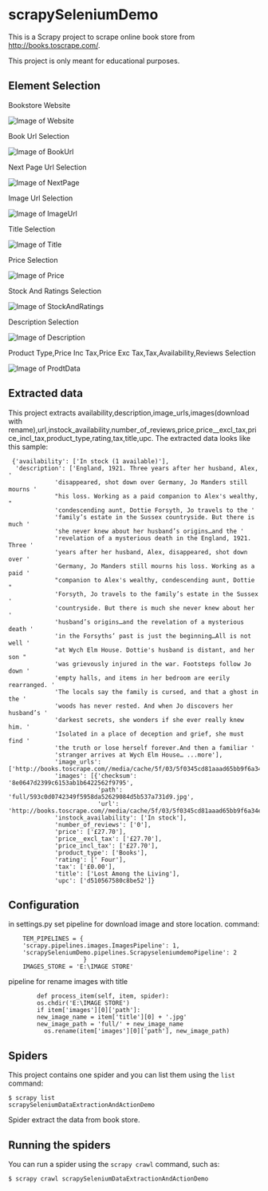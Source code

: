 # scrapySeleniumDemo

This is a Scrapy project to scrape online book store from http://books.toscrape.com/.

This project is only meant for educational purposes.

## Element Selection

Bookstore Website


![Image of Website](https://github.com/Aniruddhsinh03/scrapySeleniumDemo/blob/master/screenshots/bookstore_1.jpg)

Book Url Selection


![Image of BookUrl](https://github.com/Aniruddhsinh03/scrapySeleniumDemo/blob/master/screenshots/bookstore_2.jpg)

Next Page Url Selection


![Image of NextPage](https://github.com/Aniruddhsinh03/scrapySeleniumDemo/blob/master/screenshots/bookstore_3.jpg)


Image Url Selection


![Image of ImageUrl](https://github.com/Aniruddhsinh03/scrapySeleniumDemo/blob/master/screenshots/bookstore_4.jpg)

Title Selection


![Image of Title](https://github.com/Aniruddhsinh03/scrapySeleniumDemo/blob/master/screenshots/bookstore_5.jpg)


Price Selection


![Image of Price](https://github.com/Aniruddhsinh03/scrapySeleniumDemo/blob/master/screenshots/bookstore_6.jpg)

Stock And Ratings Selection


![Image of StockAndRatings](https://github.com/Aniruddhsinh03/scrapySeleniumDemo/blob/master/screenshots/bookstore_7.jpg)

Description Selection


![Image of Description](https://github.com/Aniruddhsinh03/scrapySeleniumDemo/blob/master/screenshots/bookstore_8.jpg)

Product Type,Price Inc Tax,Price Exc Tax,Tax,Availability,Reviews Selection


![Image of ProdtData](https://github.com/Aniruddhsinh03/scrapySeleniumDemo/blob/master/screenshots/bookstore_9.jpg)

## Extracted data

This project extracts availability,description,image_urls,images(download with rename),url,instock_availability,number_of_reviews,price,price__excl_tax,price_incl_tax,product_type,rating,tax,title,upc.
The extracted data looks like this sample:

     {'availability': ['In stock (1 available)'],
      'description': ['England, 1921. Three years after her husband, Alex, '
                 'disappeared, shot down over Germany, Jo Manders still mourns '
                 "his loss. Working as a paid companion to Alex's wealthy, "
                 'condescending aunt, Dottie Forsyth, Jo travels to the '
                 'family’s estate in the Sussex countryside. But there is much '
                 'she never knew about her husband’s origins…and the '
                 'revelation of a mysterious death in the England, 1921. Three '
                 'years after her husband, Alex, disappeared, shot down over '
                 'Germany, Jo Manders still mourns his loss. Working as a paid '
                 "companion to Alex's wealthy, condescending aunt, Dottie "
                 'Forsyth, Jo travels to the family’s estate in the Sussex '
                 'countryside. But there is much she never knew about her '
                 'husband’s origins…and the revelation of a mysterious death '
                 'in the Forsyths’ past is just the beginning…All is not well '
                 "at Wych Elm House. Dottie's husband is distant, and her son "
                 'was grievously injured in the war. Footsteps follow Jo down '
                 'empty halls, and items in her bedroom are eerily rearranged. '
                 'The locals say the family is cursed, and that a ghost in the '
                 'woods has never rested. And when Jo discovers her husband’s '
                 'darkest secrets, she wonders if she ever really knew him. '
                 'Isolated in a place of deception and grief, she must find '
                 'the truth or lose herself forever.And then a familiar '
                 'stranger arrives at Wych Elm House… ...more'],
                 'image_urls': ['http://books.toscrape.com//media/cache/5f/03/5f0345cd81aaad65bb9f6a34ec0f6b9b.jpg'],
                 'images': [{'checksum': '8e0647d2399c6153ab1b6422562f9795',
                             'path': 'full/593c0d0742349f5958da52629084d5b537a731d9.jpg',
                             'url': 'http://books.toscrape.com//media/cache/5f/03/5f0345cd81aaad65bb9f6a34ec0f6b9b.jpg'}],
                 'instock_availability': ['In stock'],
                 'number_of_reviews': ['0'],
                 'price': ['£27.70'],
                 'price__excl_tax': ['£27.70'],
                 'price_incl_tax': ['£27.70'],
                 'product_type': ['Books'],
                 'rating': [' Four'],
                 'tax': ['£0.00'],
                 'title': ['Lost Among the Living'],
                 'upc': ['d510567580c8be52']}

## Configuration

in settings.py set pipeline for download image and store location.
command:
        
        TEM_PIPELINES = {
        'scrapy.pipelines.images.ImagesPipeline': 1,
        'scrapySeleniumDemo.pipelines.ScrapyseleniumdemoPipeline': 2
                         }
        IMAGES_STORE = 'E:\IMAGE STORE'
        
        
 pipeline for rename images with title
            
            def process_item(self, item, spider):
            os.chdir('E:\IMAGE STORE')
            if item['images'][0]['path']:
            new_image_name = item['title'][0] + '.jpg'
            new_image_path = 'full/' + new_image_name
              os.rename(item['images'][0]['path'], new_image_path)

## Spiders

This project contains one spider and you can list them using the `list`
command:

    $ scrapy list
    scrapySeleniumDataExtractionAndActionDemo

Spider extract the data from book store.




## Running the spiders

You can run a spider using the `scrapy crawl` command, such as:

    $ scrapy crawl scrapySeleniumDataExtractionAndActionDemo



